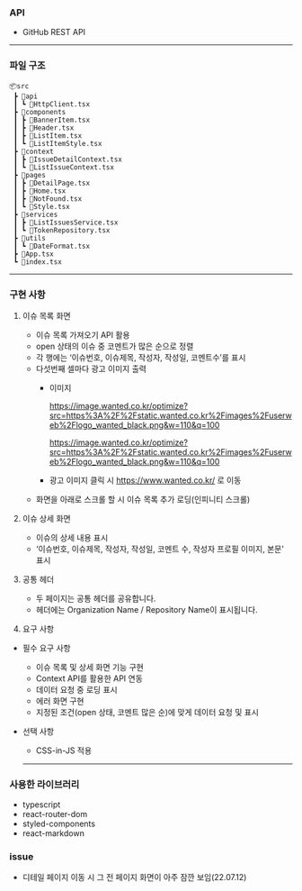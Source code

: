 
### API
- GitHub REST API

---

### 파일 구조

```
📦src
 ┣ 📂api
 ┃ ┗ 📜HttpClient.tsx
 ┣ 📂components
 ┃ ┣ 📜BannerItem.tsx
 ┃ ┣ 📜Header.tsx
 ┃ ┣ 📜ListItem.tsx
 ┃ ┗ 📜ListItemStyle.tsx
 ┣ 📂context
 ┃ ┣ 📜IssueDetailContext.tsx
 ┃ ┗ 📜ListIssueContext.tsx
 ┣ 📂pages
 ┃ ┣ 📜DetailPage.tsx
 ┃ ┣ 📜Home.tsx
 ┃ ┣ 📜NotFound.tsx
 ┃ ┗ 📜Style.tsx
 ┣ 📂services
 ┃ ┣ 📜ListIssuesService.tsx
 ┃ ┗ 📜TokenRepository.tsx
 ┣ 📂utils
 ┃ ┗ 📜DateFormat.tsx
 ┣ 📜App.tsx
 ┗ 📜index.tsx
```

 ---

### 구현 사항
1. 이슈 목록 화면
    - 이슈 목록 가져오기 API 활용
    - open 상태의 이슈 중 코멘트가 많은 순으로 정렬
    - 각 행에는 ‘이슈번호, 이슈제목, 작성자, 작성일, 코멘트수’를 표시
    - 다섯번째 셀마다 광고 이미지 출력
        - 이미지
            
            https://image.wanted.co.kr/optimize?src=https%3A%2F%2Fstatic.wanted.co.kr%2Fimages%2Fuserweb%2Flogo_wanted_black.png&w=110&q=100
            
            https://image.wanted.co.kr/optimize?src=https%3A%2F%2Fstatic.wanted.co.kr%2Fimages%2Fuserweb%2Flogo_wanted_black.png&w=110&q=100
            
        - 광고 이미지 클릭 시 https://www.wanted.co.kr/ 로 이동
    - 화면을 아래로 스크롤 할 시 이슈 목록 추가 로딩(인피니티 스크롤)

1. 이슈 상세 화면
    - 이슈의 상세 내용 표시
    - ‘이슈번호, 이슈제목, 작성자, 작성일, 코멘트 수, 작성자 프로필 이미지, 본문' 표시
    
2. 공통 헤더
    - 두 페이지는 공통 헤더를 공유합니다.
    - 헤더에는 Organization Name / Repository Name이 표시됩니다.

3. 요구 사항
- 필수 요구 사항
    - 이슈 목록 및 상세 화면 기능 구현
    - Context API를 활용한 API 연동
    - 데이터 요청 중 로딩 표시
    - 에러 화면 구현
    - 지정된 조건(open 상태, 코멘트 많은 순)에 맞게 데이터 요청 및 표시

- 선택 사항
    - CSS-in-JS 적용
  
  ---

### 사용한 라이브러리
- typescript
- react-router-dom
- styled-components
- react-markdown

### issue

- 디테일 페이지 이동 시 그 전 페이지 화면이 아주 잠깐 보임(22.07.12)
